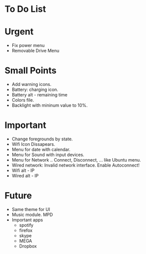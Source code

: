 # To Do List

# Urgent
- Fix power menu
- Removable Drive Menu

# Small Points
- Add warning icons.
- Battery: charging icon.
- Battery alt - remaining time
- Colors file.
- Backlight with mininum value to 10%.

# Important
- Change foregrounds by state.
- Wifi Icon Dissapears.
- Menu for date with calendar.
- Menu for Sound with input devices.
- Menu for Network .. Connect, Disconnect, ... like Ubuntu menu. 
- Wired network: Invalid network interface. Enable Autoconnect!
- Wifi alt - IP
- Wired alt - IP

# Future
- Same theme for UI
- Music module. MPD
- Important apps
  - spotify
  - firefox
  - skype
  - MEGA
  - Dropbox




